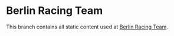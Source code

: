 # Berlin Racing Team

This branch contains all static content used at [Berlin Racing Team](http://berlinracingteam.de).

